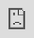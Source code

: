 ```yaml
---
calendar: ux
post_year: 2020
post_day: 15
title: Design and emotions
ingress: The other day, a group of designers here at Bekk was so lucky to get a
  super interesting presentation about emotions from a psychologist. The
  Psychologist was Lars Hære.
links:
  - url: https://designogpsykologi.no
    title: Design og Psykologi
authors:
  - Ola Claussen
---
```


The topic Lars talked about was emotions. I’m not going to repeat everything he presented, but I’m going to give you a super short sum-up of the revelation I got, and a Ted-talk to get your mind spinning 🤯

## The 5 basic emotions 

First of all, there are 5 basic emotions. And to everybody who has watched _Inside out_ you might remember Joy, Fear, Sadness, Disgust, and Anger. The interesting thing that Lars pointed out is that there are four emotions that are “negative”, and only one that's positive, Joy. That's unfair 😫. But evolution and our instinct to survive might have some good reasons why.

The revelation:\
**In most services, we are not trying to make people feel joy, but to avoid people to feel any of the other four “negative” emotions!** If it doesn’t make you angry, scared, disgusted, or sad, it’s probably a well-designed service 👍

<p>&nbsp;</p>

Then to the Ted-talk, what if machines themselves could read these emotions, what opportunities could that make? 🤷‍♂️

<iframe src="https://embed.ted.com/talks/lang/en/kostas_karpouzis_can_machines_read_your_emotions" width="854" height="480" style="position:absolute;left:0;top:0;width:100%;height:100%" frameborder="0" scrolling="no" allowfullscreen></iframe>

Lars presentation was much more exciting than this article, and if you are interested in the topic, I urge you to visit the webpage for the coming book about design and psycology that he is writing togheter with deisgner, Erling Hamsø: https://designogpsykologi.no
